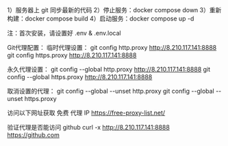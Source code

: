 1）服务器上 git 同步最新的代码
2）停止服务：docker compose down
3）重新构建：docker compose build
4）启动服务：docker compose up -d


注：首次安装，请设置好 .env & .env.local

Git代理配置：
  临时代理设置：
    git config http.proxy http://8.210.117.141:8888
    git config https.proxy http://8.210.117.141:8888
 
  永久代理设置：
    git config --global http.proxy http://8.210.117.141:8888
    git config --global https.proxy http://8.210.117.141:8888

  取消设置的代理：
    git config --global --unset http.proxy
    git config --global --unset https.proxy


访问以下网址获取 免费 代理 IP
https://free-proxy-list.net/

验证代理是否能访问 github
curl -x http://8.210.117.141:8888 https://github.com
